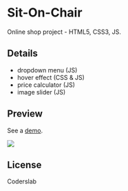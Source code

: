 # Sit-On-Chair
Online shop project - HTML5, CSS3, JS.

## Details
- dropdown menu (JS)
- hover effect (CSS & JS)
- price calculator (JS)
- image slider (JS)

## Preview
See a [demo](https://mtalarczyk.github.io/Sit-On-Chair/).

![](https://raw.githubusercontent.com/mtalarczyk/Sit-On-Chair/master/screen.jpg)

## License
Coderslab

